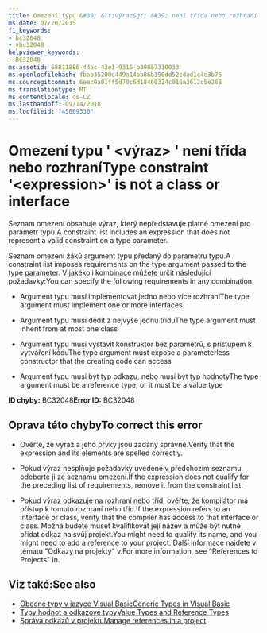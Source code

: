 ```yaml
---
title: Omezení typu &#39; &lt;výraz&gt; &#39; není třída nebo rozhraní
ms.date: 07/20/2015
f1_keywords:
- bc32048
- vbc32048
helpviewer_keywords:
- BC32048
ms.assetid: 68811886-44ac-43e1-9315-b39857310033
ms.openlocfilehash: fbab35200d449a14bb86b390dd52cdad1c4e3b76
ms.sourcegitcommit: 6eac9a01ff5d70c6d18460324c016a3612c5e268
ms.translationtype: MT
ms.contentlocale: cs-CZ
ms.lasthandoff: 09/14/2018
ms.locfileid: "45609330"
---
```

# <a name="type-constraint-39ltexpressiongt39-is-not-a-class-or-interface"></a><span data-ttu-id="0a314-102">Omezení typu &#39; &lt;výraz&gt; &#39; není třída nebo rozhraní</span><span class="sxs-lookup"><span data-stu-id="0a314-102">Type constraint &#39;&lt;expression&gt;&#39; is not a class or interface</span></span>
<span data-ttu-id="0a314-103">Seznam omezení obsahuje výraz, který nepředstavuje platné omezení pro parametr typu.</span><span class="sxs-lookup"><span data-stu-id="0a314-103">A constraint list includes an expression that does not represent a valid constraint on a type parameter.</span></span>  
  
 <span data-ttu-id="0a314-104">Seznam omezení žáků argument typu předaný do parametru typu.</span><span class="sxs-lookup"><span data-stu-id="0a314-104">A constraint list imposes requirements on the type argument passed to the type parameter.</span></span> <span data-ttu-id="0a314-105">V jakékoli kombinace můžete určit následující požadavky:</span><span class="sxs-lookup"><span data-stu-id="0a314-105">You can specify the following requirements in any combination:</span></span>  
  
-   <span data-ttu-id="0a314-106">Argument typu musí implementovat jedno nebo více rozhraní</span><span class="sxs-lookup"><span data-stu-id="0a314-106">The type argument must implement one or more interfaces</span></span>  
  
-   <span data-ttu-id="0a314-107">Argument typu musí dědit z nejvýše jednu třídu</span><span class="sxs-lookup"><span data-stu-id="0a314-107">The type argument must inherit from at most one class</span></span>  
  
-   <span data-ttu-id="0a314-108">Argument typu musí vystavit konstruktor bez parametrů, s přístupem k vytváření kódu</span><span class="sxs-lookup"><span data-stu-id="0a314-108">The type argument must expose a parameterless constructor that the creating code can access</span></span>  
  
-   <span data-ttu-id="0a314-109">Argument typu musí být typ odkazu, nebo musí být typ hodnoty</span><span class="sxs-lookup"><span data-stu-id="0a314-109">The type argument must be a reference type, or it must be a value type</span></span>  
  
 <span data-ttu-id="0a314-110">**ID chyby:** BC32048</span><span class="sxs-lookup"><span data-stu-id="0a314-110">**Error ID:** BC32048</span></span>  
  
## <a name="to-correct-this-error"></a><span data-ttu-id="0a314-111">Oprava této chyby</span><span class="sxs-lookup"><span data-stu-id="0a314-111">To correct this error</span></span>  
  
-   <span data-ttu-id="0a314-112">Ověřte, že výraz a jeho prvky jsou zadány správně.</span><span class="sxs-lookup"><span data-stu-id="0a314-112">Verify that the expression and its elements are spelled correctly.</span></span>  
  
-   <span data-ttu-id="0a314-113">Pokud výraz nesplňuje požadavky uvedené v předchozím seznamu, odeberte ji ze seznamu omezení.</span><span class="sxs-lookup"><span data-stu-id="0a314-113">If the expression does not qualify for the preceding list of requirements, remove it from the constraint list.</span></span>  
  
-   <span data-ttu-id="0a314-114">Pokud výraz odkazuje na rozhraní nebo tříd, ověřte, že kompilátor má přístup k tomuto rozhraní nebo tříd.</span><span class="sxs-lookup"><span data-stu-id="0a314-114">If the expression refers to an interface or class, verify that the compiler has access to that interface or class.</span></span> <span data-ttu-id="0a314-115">Možná budete muset kvalifikovat její název a může být nutné přidat odkaz na svůj projekt.</span><span class="sxs-lookup"><span data-stu-id="0a314-115">You might need to qualify its name, and you might need to add a reference to your project.</span></span> <span data-ttu-id="0a314-116">Další informace najdete v tématu "Odkazy na projekty" v.</span><span class="sxs-lookup"><span data-stu-id="0a314-116">For more information, see "References to Projects" in.</span></span>  
  
## <a name="see-also"></a><span data-ttu-id="0a314-117">Viz také:</span><span class="sxs-lookup"><span data-stu-id="0a314-117">See also</span></span>

- [<span data-ttu-id="0a314-118">Obecné typy v jazyce Visual Basic</span><span class="sxs-lookup"><span data-stu-id="0a314-118">Generic Types in Visual Basic</span></span>](../../visual-basic/programming-guide/language-features/data-types/generic-types.md)  
- [<span data-ttu-id="0a314-119">Typy hodnot a odkazové typy</span><span class="sxs-lookup"><span data-stu-id="0a314-119">Value Types and Reference Types</span></span>](../../visual-basic/programming-guide/language-features/data-types/value-types-and-reference-types.md)  
- [<span data-ttu-id="0a314-120">Správa odkazů v projektu</span><span class="sxs-lookup"><span data-stu-id="0a314-120">Manage references in a project</span></span>](/visualstudio/ide/managing-references-in-a-project)

